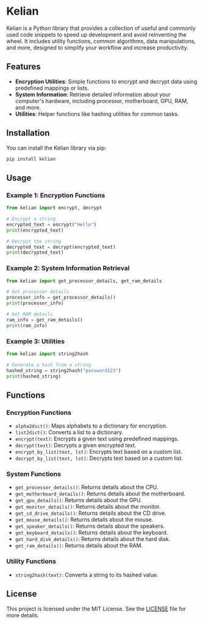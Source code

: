 # Kelian

Kelian is a Python library that provides a collection of useful and commonly used code snippets to speed up development and avoid reinventing the wheel. It includes utility functions, common algorithms, data manipulations, and more, designed to simplify your workflow and increase productivity.

## Features

- **Encryption Utilities**: Simple functions to encrypt and decrypt data using predefined mappings or lists.
- **System Information**: Retrieve detailed information about your computer's hardware, including processor, motherboard, GPU, RAM, and more.
- **Utilities**: Helper functions like hashing utilities for common tasks.

## Installation

You can install the Kelian library via pip:

```bash
pip install kelian
```

## Usage

### Example 1: Encryption Functions

```python
from kelian import encrypt, decrypt

# Encrypt a string
encrypted_text = encrypt("Hello")
print(encrypted_text)

# Decrypt the string
decrypted_text = decrypt(encrypted_text)
print(decrypted_text)
```

### Example 2: System Information Retrieval

```python
from kelian import get_processor_details, get_ram_details

# Get processor details
processor_info = get_processor_details()
print(processor_info)

# Get RAM details
ram_info = get_ram_details()
print(ram_info)
```

### Example 3: Utilities

```python
from kelian import string2hash

# Generate a hash from a string
hashed_string = string2hash("password123")
print(hashed_string)
```

## Functions

### Encryption Functions

- `alpha2dict()`: Maps alphabets to a dictionary for encryption.
- `list2dict()`: Converts a list to a dictionary.
- `encrypt(text)`: Encrypts a given text using predefined mappings.
- `decrypt(text)`: Decrypts a given encrypted text.
- `encrypt_by_list(text, lst)`: Encrypts text based on a custom list.
- `decrypt_by_list(text, lst)`: Decrypts text based on a custom list.

### System Functions

- `get_processor_details()`: Returns details about the CPU.
- `get_motherboard_details()`: Returns details about the motherboard.
- `get_gpu_details()`: Returns details about the GPU.
- `get_monitor_details()`: Returns details about the monitor.
- `get_cd_drive_details()`: Returns details about the CD drive.
- `get_mouse_details()`: Returns details about the mouse.
- `get_speaker_details()`: Returns details about the speakers.
- `get_keyboard_details()`: Returns details about the keyboard.
- `get_hard_disk_details()`: Returns details about the hard disk.
- `get_ram_details()`: Returns details about the RAM.

### Utility Functions

- `string2hash(text)`: Converts a string to its hashed value.

## License

This project is licensed under the MIT License. See the <a href="./README.md">LICENSE</a> file for more details.
